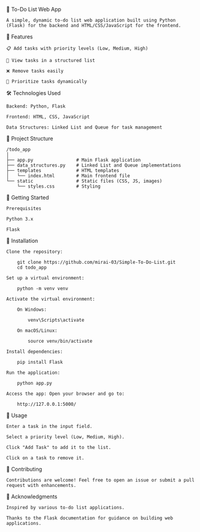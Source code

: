 📌 To-Do List Web App

    A simple, dynamic to-do list web application built using Python (Flask) for the backend and HTML/CSS/JavaScript for the frontend.

🚀 Features

    📋 Add tasks with priority levels (Low, Medium, High)

    📜 View tasks in a structured list

    ❌ Remove tasks easily

    📌 Prioritize tasks dynamically

🛠 Technologies Used

    Backend: Python, Flask

    Frontend: HTML, CSS, JavaScript

    Data Structures: Linked List and Queue for task management

📂 Project Structure

    /todo_app
    │
    ├── app.py                # Main Flask application
    ├── data_structures.py    # Linked List and Queue implementations
    ├── templates             # HTML templates
    │   └── index.html        # Main frontend file
    └── static                # Static files (CSS, JS, images)
        └── styles.css        # Styling

🏁 Getting Started

    Prerequisites
    
    Python 3.x
    
    Flask

🔧 Installation

    Clone the repository:
    
        git clone https://github.com/mirai-03/Simple-To-Do-List.git
        cd todo_app
    
    Set up a virtual environment:
    
        python -m venv venv
    
    Activate the virtual environment:
    
        On Windows:
    
            venv\Scripts\activate
    
        On macOS/Linux:
    
            source venv/bin/activate
    
    Install dependencies:
    
        pip install Flask
    
    Run the application:
    
        python app.py
    
    Access the app: Open your browser and go to:
    
        http://127.0.0.1:5000/

📌 Usage

    Enter a task in the input field.
    
    Select a priority level (Low, Medium, High).
    
    Click "Add Task" to add it to the list.
    
    Click on a task to remove it.

🤝 Contributing

    Contributions are welcome! Feel free to open an issue or submit a pull request with enhancements.


🙌 Acknowledgments

    Inspired by various to-do list applications.
    
    Thanks to the Flask documentation for guidance on building web applications.
